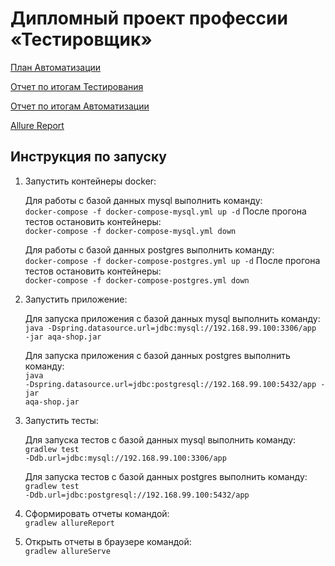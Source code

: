 # Дипломный проект профессии «Тестировщик»

 [План Автоматизации](https://github.com/Samsony1/DiplomaTest/blob/main/docs/Plan.md)
 
 [Отчет по итогам Тестирования](https://github.com/Samsony1/DiplomaTest/blob/main/docs/Report.md)
 
 [Отчет по итогам Автоматизации](https://github.com/Samsony1/DiplomaTest/blob/main/docs/Summary.md)
 
 [Allure Report](https://github.com/Samsony1/DiplomaTest/blob/main/docs/AllureReport.png)

## Инструкция по запуску

1. Запустить контейнеры docker:  

    Для работы с базой данных mysql выполнить команду:  
    <code>docker-compose -f docker-compose-mysql.yml up -d</code>
    После прогона тестов остановить контейнеры:  
    <code>docker-compose -f docker-compose-mysql.yml down</code>

    Для работы с базой данных postgres выполнить команду:  
    <code>docker-compose -f docker-compose-postgres.yml up -d</code>
    После прогона тестов остановить контейнеры:  
    <code>docker-compose -f docker-compose-postgres.yml down</code>

2. Запустить приложение:  

    Для запуска приложения с базой данных mysql выполнить команду:  
    <code>java -Dspring.datasource.url=jdbc:mysql://192.168.99.100:3306/app -jar aqa-shop.jar</code>

    Для запуска приложения с базой данных postgres выполнить команду:  
    <code>java -Dspring.datasource.url=jdbc:postgresql://192.168.99.100:5432/app -jar aqa-shop.jar</code>

3. Запустить тесты:  

   Для запуска тестов с базой данных mysql выполнить команду:  
   <code>gradlew test -Ddb.url=jdbc:mysql://192.168.99.100:3306/app</code>

   Для запуска тестов с базой данных postgres выполнить команду:  
   <code>gradlew test -Ddb.url=jdbc:postgresql://192.168.99.100:5432/app</code>

4. Сформировать отчеты командой:  
   <code>gradlew allureReport</code>  

5. Открыть отчеты в браузере командой:  
   <code>gradlew allureServe</code>





